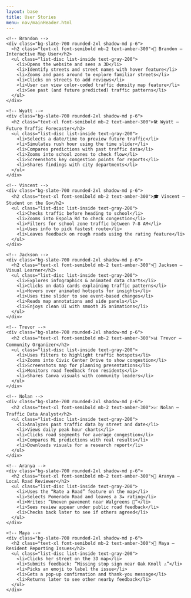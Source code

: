 ```yaml
---
layout: base
title: User Stories
menu: nav/mainHeader.html
---
```


<section class="p-6 bg-white dark:bg-gray-900">
  <div class="max-w-6xl mx-auto grid grid-cols-1 md:grid-cols-2 gap-6">
    
    <!-- Brandon -->
    <div class="bg-slate-700 rounded-2xl shadow-md p-6">
      <h2 class="text-xl font-semibold mb-2 text-amber-300">🧭 Brandon – Interactive Map User</h2>
      <ul class="list-disc list-inside text-gray-200">
        <li>Opens the website and sees a 3D</li>
        <li>Identify streets and street names with hover feature</li>
        <li>Zooms and pans around to explore familiar streets</li>
        <li>Clicks on streets to add reviews</li>
        <li>User can view color-coded traffic density map feature</li>
        <li>See past (and future predicted) traffic patterns</li>
      </ul>
    </div>

    <!-- Wyatt -->
    <div class="bg-slate-700 rounded-2xl shadow-md p-6">
      <h2 class="text-xl font-semibold mb-2 text-amber-300">🛠 Wyatt – Future Traffic Forecaster</h2>
      <ul class="list-disc list-inside text-gray-200">
        <li>Selects a date/time to preview future traffic</li>
        <li>Simulates rush hour using the time slider</li>
        <li>Compares predictions with past traffic data</li>
        <li>Zooms into school zones to check flow</li>
        <li>Screenshots key congestion points for reports</li>
        <li>Shares findings with city departments</li>
      </ul>
    </div>

    <!-- Vincent -->
    <div class="bg-slate-700 rounded-2xl shadow-md p-6">
      <h2 class="text-xl font-semibold mb-2 text-amber-300">🎓 Vincent – Student on the Go</h2>
      <ul class="list-disc list-inside text-gray-200">
        <li>Checks traffic before heading to school</li>
        <li>Zooms into Espola Rd to check congestion</li>
        <li>Filters for school zone traffic between 7–8 AM</li>
        <li>Uses info to pick fastest route</li>
        <li>Leaves feedback on rough roads using the rating feature</li>
      </ul>
    </div>

    <!-- Jackson -->
    <div class="bg-slate-700 rounded-2xl shadow-md p-6">
      <h2 class="text-xl font-semibold mb-2 text-amber-300">🎨 Jackson – Visual Learner</h2>
      <ul class="list-disc list-inside text-gray-200">
        <li>Explores infographics & animated data charts</li>
        <li>Clicks on data cards explaining traffic patterns</li>
        <li>Hovers over animated hotspots for insights</li>
        <li>Uses time slider to see event-based changes</li>
        <li>Reads map annotations and side panels</li>
        <li>Enjoys clean UI with smooth JS animations</li>
      </ul>
    </div>

    <!-- Trevor -->
    <div class="bg-slate-700 rounded-2xl shadow-md p-6">
      <h2 class="text-xl font-semibold mb-2 text-amber-300">📊 Trevor – Community Organizer</h2>
      <ul class="list-disc list-inside text-gray-200">
        <li>Uses filters to highlight traffic hotspots</li>
        <li>Zooms into Civic Center Drive to show congestion</li>
        <li>Screenshots map for planning presentations</li>
        <li>Monitors road feedback from residents</li>
        <li>Shares Canva visuals with community leaders</li>
      </ul>
    </div>

    <!-- Nolan -->
    <div class="bg-slate-700 rounded-2xl shadow-md p-6">
      <h2 class="text-xl font-semibold mb-2 text-amber-300">📈 Nolan – Traffic Data Analyst</h2>
      <ul class="list-disc list-inside text-gray-200">
        <li>Analyzes past traffic data by street and date</li>
        <li>Views daily peak hour charts</li>
        <li>Clicks road segments for average congestion</li>
        <li>Compares ML predictions with real results</li>
        <li>Downloads visuals for a research report</li>
      </ul>
    </div>

    <!-- Aranya -->
    <div class="bg-slate-700 rounded-2xl shadow-md p-6">
      <h2 class="text-xl font-semibold mb-2 text-amber-300">🌟 Aranya – Local Road Reviewer</h2>
      <ul class="list-disc list-inside text-gray-200">
        <li>Uses the “Rate a Road” feature on the map</li>
        <li>Selects Pomerado Road and leaves a 3★ rating</li>
        <li>Writes: “Uneven pavement near Walgreens 🚧”</li>
        <li>Sees review appear under public road feedback</li>
        <li>Checks back later to see if others agreed</li>
      </ul>
    </div>

    <!-- Maya -->
    <div class="bg-slate-700 rounded-2xl shadow-md p-6">
      <h2 class="text-xl font-semibold mb-2 text-amber-300">💬 Maya – Resident Reporting Issues</h2>
      <ul class="list-disc list-inside text-gray-200">
        <li>Clicks her street on the 3D map</li>
        <li>Submits feedback: “Missing stop sign near Oak Knoll ⚠️”</li>
        <li>Picks an emoji to label the issue</li>
        <li>Gets a pop-up confirmation and thank-you message</li>
        <li>Returns later to see other nearby feedback</li>
      </ul>
    </div>

  </div>
</section>

